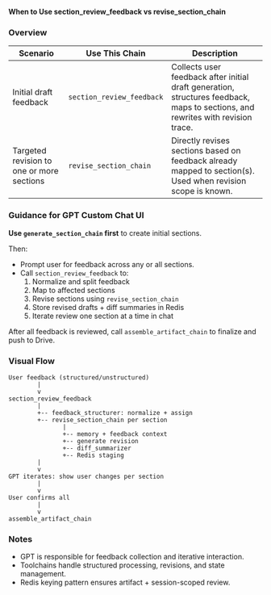 **When to Use section_review_feedback vs revise_section_chain**

### Overview

| Scenario | Use This Chain | Description |
|---------|----------------|-------------|
| Initial draft feedback | `section_review_feedback` | Collects user feedback after initial draft generation, structures feedback, maps to sections, and rewrites with revision trace. |
| Targeted revision to one or more sections | `revise_section_chain` | Directly revises sections based on feedback already mapped to section(s). Used when revision scope is known. |

### Guidance for GPT Custom Chat UI

**Use `generate_section_chain` first** to create initial sections.

Then:
- Prompt user for feedback across any or all sections.
- Call `section_review_feedback` to:
  1. Normalize and split feedback
  2. Map to affected sections
  3. Revise sections using `revise_section_chain`
  4. Store revised drafts + diff summaries in Redis
  5. Iterate review one section at a time in chat

After all feedback is reviewed, call `assemble_artifact_chain` to finalize and push to Drive.

### Visual Flow
```
User feedback (structured/unstructured)
        |
        v
section_review_feedback
        |
        +-- feedback_structurer: normalize + assign
        +-- revise_section_chain per section
               |
               +-- memory + feedback context
               +-- generate revision
               +-- diff_summarizer
               +-- Redis staging
        |
        v
GPT iterates: show user changes per section
        |
        v
User confirms all
        |
        v
assemble_artifact_chain
```

### Notes
- GPT is responsible for feedback collection and iterative interaction.
- Toolchains handle structured processing, revisions, and state management.
- Redis keying pattern ensures artifact + session-scoped review.